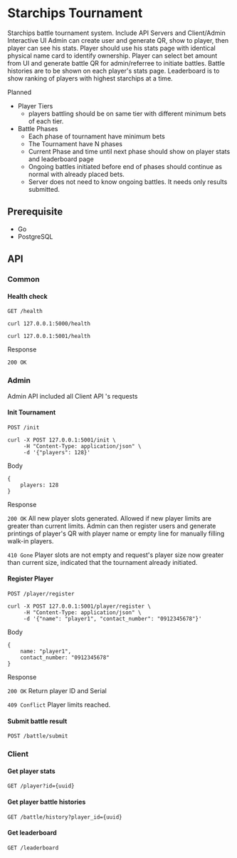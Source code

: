# Starchips Tournament
Starchips battle tournament system.
Include API Servers and Client/Admin Interactive UI
Admin can create user and generate QR, show to player, then player can see his stats.
Player should use his stats page with identical physical name card to identify ownership.
Player can select bet amount from UI and generate battle QR for admin/referree to initiate battles.
Battle histories are to be shown on each player's stats page.
Leaderboard is to show ranking of players with highest starchips at a time.

Planned
- Player Tiers
    - players battling should be on same tier with different minimum bets of each tier.
- Battle Phases
    - Each phase of tournament have minimum bets
    - The Tournament have N phases
    - Current Phase and time until next phase should show on player stats and leaderboard page
    - Ongoing battles initiated before end of phases should continue as normal with already placed bets.
    - Server does not need to know ongoing battles. It needs only results submitted.

## Prerequisite
- Go
- PostgreSQL

## API

### Common

#### Health check

`GET /health`

```
curl 127.0.0.1:5000/health
```

```
curl 127.0.0.1:5001/health
```

Response

`200 OK`

### Admin
Admin API included all Client API 's requests

#### Init Tournament

`POST /init`

```
curl -X POST 127.0.0.1:5001/init \
     -H "Content-Type: application/json" \
     -d '{"players": 128}'
```

Body

```
{
    players: 128
}
```

Response

`200 OK`
All new player slots generated.
Allowed if new player limits are greater than current limits.
Admin can then register users and generate printings
of player's QR with player name or empty line for manually filling walk-in players.

`410 Gone`
Player slots are not empty and request's player size now greater than current size,
indicated that the tournament already initiated.

#### Register Player

`POST /player/register`

```
curl -X POST 127.0.0.1:5001/player/register \
     -H "Content-Type: application/json" \
     -d '{"name": "player1", "contact_number": "0912345678"}'
```

Body

```
{
    name: "player1",
    contact_number: "0912345678"
}
```

Response

`200 OK`
Return player ID and Serial

`409 Conflict`
Player limits reached.

#### Submit battle result

`POST /battle/submit`

### Client

#### Get player stats

`GET /player?id={uuid}`

#### Get player battle histories

`GET /battle/history?player_id={uuid}`

#### Get leaderboard

`GET /leaderboard`
